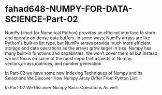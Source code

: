 # fahad648-NUMPY-FOR-DATA-SCIENCE-Part-02
NumPy (short for Numerical Python) provides an efficient interface to store and operate on dense data buffers. In some ways, NumPy arrays are like Python's built-in list type, but NumPy arrays provide much more efficient storage and data operations as the arrays grow larger in size. Numpy has many built-in functions and capabilities. We won't cover them all but instead we will focus on some of the most important aspects of Numpy: vectors,arrays,matrices, and number generation.

In Part-02 we have some new Indexing Techniques of Numpy and its Selections
We Discover How Numpy Array Differ From Pyhton List 

In Part-02 We Discover Numpy Basic Operations As well
